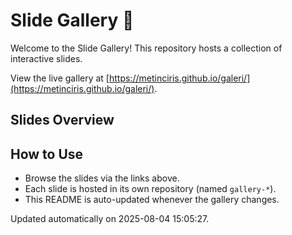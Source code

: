 
# Slide Gallery 🎨

Welcome to the Slide Gallery! This repository hosts a collection of interactive slides. 

View the live gallery at [https://metinciris.github.io/galeri/](https://metinciris.github.io/galeri/).

## Slides Overview



## How to Use
- Browse the slides via the links above.
- Each slide is hosted in its own repository (named `gallery-*`).
- This README is auto-updated whenever the gallery changes.

Updated automatically on 2025-08-04 15:05:27.
    